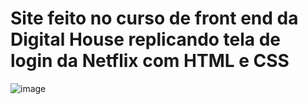 <h1>Site feito no curso de front end da Digital House replicando tela de login da Netflix com HTML e CSS </h1>


![image](https://github.com/GuilhermeSant/Netflix-clone/assets/60110573/8fc1ac1f-9e39-4e00-a46e-b6ca6334bc1e)
